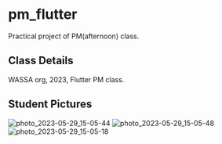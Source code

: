 # pm_flutter

Practical project of PM(afternoon) class.

## Class Details

WASSA org, 2023, Flutter PM class.

## Student Pictures


![photo_2023-05-29_15-05-44](https://github.com/EhsanHasin/pm_flutter/assets/32514844/ac650f8a-d8df-4375-8d3f-156c2c52bd3e)
![photo_2023-05-29_15-05-48](https://github.com/EhsanHasin/pm_flutter/assets/32514844/ccf79a82-008d-4372-97d4-9141a2542d50)
![photo_2023-05-29_15-05-18](https://github.com/EhsanHasin/pm_flutter/assets/32514844/af1d143c-84b6-4c8f-80f7-9343ee180ecf)
